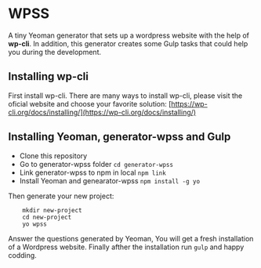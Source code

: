 # WPSS

A tiny Yeoman generator that sets up a wordpress website with the help of **wp-cli**. In addition, this generator creates some Gulp tasks that could help you during the development. 
 
## Installing wp-cli

First install wp-cli. There are  many ways to install wp-cli, please visit the oficial website and choose your favorite solution: [https://wp-cli.org/docs/installing/](https://wp-cli.org/docs/installing/)

## Installing Yeoman, generator-wpss and Gulp
- Clone this repository
- Go to generator-wpss folder `cd generator-wpss`
- Link generator-wpss to npm in local `npm link`
- Install Yeoman and genearator-wpss `npm install -g yo`

Then generate your new project:

```
    mkdir new-project
    cd new-project
    yo wpss
```

Answer the questions generated by Yeoman, You will get a fresh installation of a Wordpress website. Finally afther the installation run `gulp` and happy codding.

